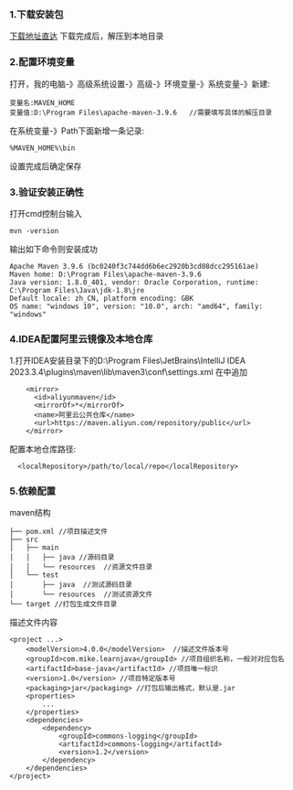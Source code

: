 ### 1.下载安装包
[下载地址直达](https://dlcdn.apache.org/maven/maven-3/3.9.6/binaries/apache-maven-3.9.6-bin.zip)
下载完成后，解压到本地目录


### 2.配置环境变量
打开，我的电脑-》高级系统设置-》高级-》环境变量-》系统变量-》新建:
```
变量名:MAVEN_HOME 
变量值:D:\Program Files\apache-maven-3.9.6   //需要填写具体的解压目录
```
在系统变量-》Path下面新增一条记录:
```
%MAVEN_HOME%\bin
```
设置完成后确定保存

### 3.验证安装正确性
打开cmd控制台输入
```
mvn -version
```

输出如下命令则安装成功
```
Apache Maven 3.9.6 (bc0240f3c744dd6b6ec2920b3cd08dcc295161ae)
Maven home: D:\Program Files\apache-maven-3.9.6
Java version: 1.8.0_401, vendor: Oracle Corporation, runtime: C:\Program Files\Java\jdk-1.8\jre
Default locale: zh_CN, platform encoding: GBK
OS name: "windows 10", version: "10.0", arch: "amd64", family: "windows"

```

### 4.IDEA配置阿里云镜像及本地仓库
1.打开IDEA安装目录下的D:\Program Files\JetBrains\IntelliJ IDEA 2023.3.4\plugins\maven\lib\maven3\conf\settings.xml
在<mirrors></mirrors>中追加
```
    <mirror>
      <id>aliyunmaven</id>
      <mirrorOf>*</mirrorOf>
      <name>阿里云公共仓库</name>
      <url>https://maven.aliyun.com/repository/public</url>
    </mirror>

```

配置本地仓库路径:
```
  <localRepository>/path/to/local/repo</localRepository>
```

### 5.依赖配置
maven结构
```
├── pom.xml //项目描述文件
├── src
│   ├── main
│   │   ├── java //源码目录
│   │   └── resources  //资源文件目录
│   └── test
│       ├── java  //测试源码目录
│       └── resources  //测试资源文件
└── target //打包生成文件目录
```

描述文件内容
```
<project ...>
	<modelVersion>4.0.0</modelVersion>  //描述文件版本号
	<groupId>com.mike.learnjava</groupId> //项目组织名称，一般对对应包名
	<artifactId>base-java</artifactId> //项目唯一标识
	<version>1.0</version> //项目特定版本号
	<packaging>jar</packaging> //打包后输出格式，默认是.jar
	<properties>
        ...
	</properties>
	<dependencies>
        <dependency>
            <groupId>commons-logging</groupId>
            <artifactId>commons-logging</artifactId>
            <version>1.2</version>
        </dependency>
	</dependencies>
</project>
```
